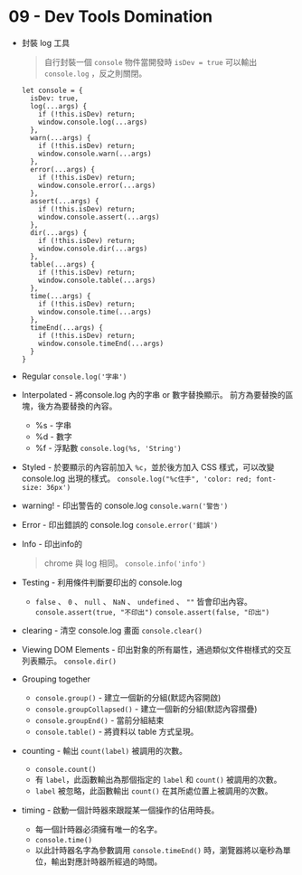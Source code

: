 # 09 - Dev Tools Domination

- 封裝 log 工具
    > 自行封裝一個 `console` 物件當開發時 `isDev = true` 可以輸出 `console.log` ，反之則關閉。

    ```
    let console = {
      isDev: true,
      log(...args) {
        if (!this.isDev) return;
        window.console.log(...args)
      },
      warn(...args) {
        if (!this.isDev) return;
        window.console.warn(...args)
      },
      error(...args) {
        if (!this.isDev) return;
        window.console.error(...args)
      },
      assert(...args) {
        if (!this.isDev) return;
        window.console.assert(...args)
      },
      dir(...args) {
        if (!this.isDev) return;
        window.console.dir(...args)
      },
      table(...args) {
        if (!this.isDev) return;
        window.console.table(...args)
      },
      time(...args) {
        if (!this.isDev) return;
        window.console.time(...args)
      },
      timeEnd(...args) {
        if (!this.isDev) return;
        window.console.timeEnd(...args)
      }
    }
    ```

- Regular
    `console.log('字串')`
- Interpolated - 將console.log 內的字串 or 數字替換顯示。
  前方為要替換的區塊，後方為要替換的內容。
    - %s - 字串
    - %d - 數字
    - %f - 浮點數
    `console.log(%s, 'String')`
- Styled - 於要顯示的內容前加入 `%c`，並於後方加入 CSS 樣式，可以改變 console.log 出現的樣式。
    `console.log("%c住手", 'color: red; font-size: 36px')`
- warning! - 印出警告的 console.log
    `console.warn('警告')`
- Error - 印出錯誤的 console.log
    `console.error('錯誤')`
- Info - 印出info的
    > chrome 與 log 相同。
    `console.info('info')`
- Testing - 利用條件判斷要印出的 console.log
    - `false` 、 `0` 、 `null` 、 `NaN` 、 `undefined` 、 `""` 皆會印出內容。
    `console.assert(true, "不印出")`
    `console.assert(false, "印出")`
- clearing - 清空 console.log 畫面
    `console.clear()`
- Viewing DOM Elements - 印出對象的所有屬性，通過類似文件樹樣式的交互列表顯示。
    `console.dir()`
- Grouping together
    - `console.group()` - 建立一個新的分組(默認內容開啟)
    - `console.groupCollapsed()` - 建立一個新的分組(默認內容摺疊)
    - `console.groupEnd()` - 當前分組結束
    - `console.table()` - 將資料以 table 方式呈現。
- counting - 輸出 `count(label)` 被調用的次數。
    - `console.count()`
    - 有 `label`，此函數輸出為那個指定的 `label` 和 `count()` 被調用的次數。
    - `label` 被忽略，此函數輸出 `count()` 在其所處位置上被調用的次數。
- timing - 啟動一個計時器來跟蹤某一個操作的佔用時長。
    - 每一個計時器必須擁有唯一的名字。
    - `console.time()`
    - 以此計時器名字為參數調用 `console.timeEnd()` 時，瀏覽器將以毫秒為單位，輸出對應計時器所經過的時間。